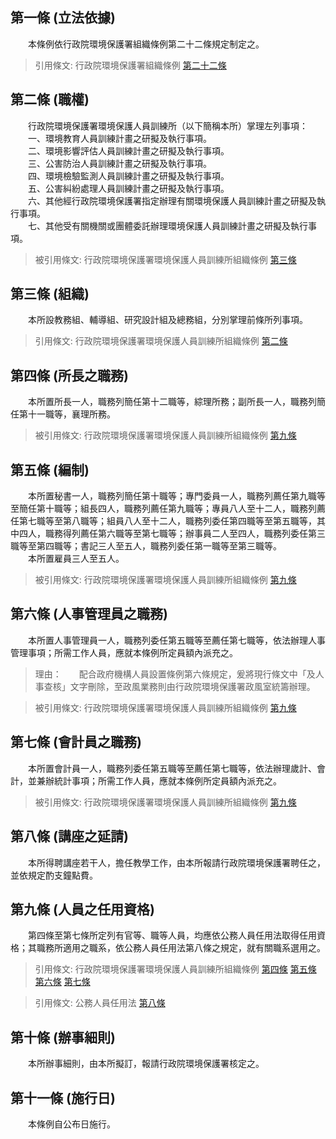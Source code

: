 第一條 (立法依據)
-----------------
　　本條例依行政院環境保護署組織條例第二十二條規定制定之。  
> 引用條文: 行政院環境保護署組織條例 [第二十二條](../../人事其他/組織編制/行政院環境保護署組織條例.md#第二十二條-環境保護機關之設置)



第二條 (職權)
-------------
　　行政院環境保護署環境保護人員訓練所（以下簡稱本所）掌理左列事項：  
　　一、環境教育人員訓練計畫之研擬及執行事項。  
　　二、環境影響評估人員訓練計畫之研擬及執行事項。  
　　三、公害防治人員訓練計畫之研擬及執行事項。  
　　四、環境檢驗監測人員訓練計畫之研擬及執行事項。  
　　五、公害糾紛處理人員訓練計畫之研擬及執行事項。  
　　六、其他經行政院環境保護署指定辦理有關環境保護人員訓練計畫之研擬及執行事項。  
　　七、其他受有關機關或團體委託辦理環境保護人員訓練計畫之研擬及執行事項。  
> 被引用條文: 行政院環境保護署環境保護人員訓練所組織條例 [第三條](../../人事其他/組織編制/行政院環境保護署環境保護人員訓練所組織條例.md#第三條-組織)



第三條 (組織)
-------------
　　本所設教務組、輔導組、研究設計組及總務組，分別掌理前條所列事項。  
> 引用條文: 行政院環境保護署環境保護人員訓練所組織條例 [第二條](../../人事其他/組織編制/行政院環境保護署環境保護人員訓練所組織條例.md#第二條-職權)



第四條 (所長之職務)
-------------------
　　本所置所長一人，職務列簡任第十二職等，綜理所務；副所長一人，職務列簡任第十一職等，襄理所務。  
> 被引用條文: 行政院環境保護署環境保護人員訓練所組織條例 [第九條](../../人事其他/組織編制/行政院環境保護署環境保護人員訓練所組織條例.md#第九條-人員之任用資格)



第五條 (編制)
-------------
　　本所置秘書一人，職務列簡任第十職等；專門委員一人，職務列薦任第九職等至簡任第十職等；組長四人，職務列薦任第九職等；專員八人至十二人，職務列薦任第七職等至第八職等；組員八人至十二人，職務列委任第四職等至第五職等，其中四人，職務得列薦任第六職等至第七職等；辦事員二人至四人，職務列委任第三職等至第四職等；書記三人至五人，職務列委任第一職等至第三職等。  
　　本所置雇員三人至五人。  
> 被引用條文: 行政院環境保護署環境保護人員訓練所組織條例 [第九條](../../人事其他/組織編制/行政院環境保護署環境保護人員訓練所組織條例.md#第九條-人員之任用資格)



第六條 (人事管理員之職務)
-------------------------
　　本所置人事管理員一人，職務列委任第五職等至薦任第七職等，依法辦理人事管理事項；所需工作人員，應就本條例所定員額內派充之。  
> 理由：　　配合政府機構人員設置條例第六條規定，爰將現行條文中「及人事查核」文字刪除，至政風業務則由行政院環境保護署政風室統籌辦理。

> 被引用條文: 行政院環境保護署環境保護人員訓練所組織條例 [第九條](../../人事其他/組織編制/行政院環境保護署環境保護人員訓練所組織條例.md#第九條-人員之任用資格)



第七條 (會計員之職務)
---------------------
　　本所置會計員一人，職務列委任第五職等至薦任第七職等，依法辦理歲計、會計，並兼辦統計事項；所需工作人員，應就本條例所定員額內派充之。  
> 被引用條文: 行政院環境保護署環境保護人員訓練所組織條例 [第九條](../../人事其他/組織編制/行政院環境保護署環境保護人員訓練所組織條例.md#第九條-人員之任用資格)



第八條 (講座之延請)
-------------------
　　本所得聘講座若干人，擔任教學工作，由本所報請行政院環境保護署聘任之，並依規定酌支鐘點費。  


第九條 (人員之任用資格)
-----------------------
　　第四條至第七條所定列有官等、職等人員，均應依公務人員任用法取得任用資格；其職務所適用之職系，依公務人員任用法第八條之規定，就有關職系選用之。  
> 引用條文: 行政院環境保護署環境保護人員訓練所組織條例 [第四條](../../人事其他/組織編制/行政院環境保護署環境保護人員訓練所組織條例.md#第四條-所長之職務) [第五條](../../人事其他/組織編制/行政院環境保護署環境保護人員訓練所組織條例.md#第五條-編制) [第六條](../../人事其他/組織編制/行政院環境保護署環境保護人員訓練所組織條例.md#第六條-人事管理員之職務) [第七條](../../人事其他/組織編制/行政院環境保護署環境保護人員訓練所組織條例.md#第七條-會計員之職務)

> 引用條文: 公務人員任用法 [第八條](../../考試/任免升遷/公務人員任用法.md#第八條-職系說明書)



第十條 (辦事細則)
-----------------
　　本所辦事細則，由本所擬訂，報請行政院環境保護署核定之。  


第十一條 (施行日)
-----------------
　　本條例自公布日施行。